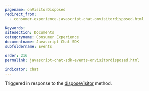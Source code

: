 ```yaml
---
pagename: onVisitorDisposed
redirect_from:
  - consumer-experience-javascript-chat-onvisitordisposed.html

Keywords:
sitesection: Documents
categoryname: Consumer Experience
documentname: Javascript Chat SDK
subfoldername: Events

order: 216
permalink: javascript-chat-sdk-events-onvisitordisposed.html

indicator: chat
---
```


Triggered in response to the [disposeVisitor](consumer-experience-javascript-chat-disposevisitor.html) method.